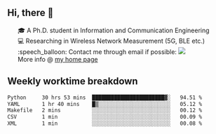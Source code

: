 <h2 > Hi, there 👋 </h3>

<div >
 <ul>
 🎓 A Ph.D. student in Information and Communication Engineering <br>
 💻 Researching in Wireless Network Measurement (5G, BLE etc.)<br>
 :speech_balloon: Contact me through email if possible: <a href="mailto:ethanjia@sjtu.edu.cn"><img src="https://img.shields.io/badge/-ethanjia@sjtu.edu.cn-c14438?style=plastic&logo=Gmail&logoColor=white&link=mailto:mailto:ethanjia@sjtu.edu.cn"></a> <br>
  More info @ <a href="https://haifengjia.github.io">my home page</a>
 </ul>
</div>

<h2 >
Weekly worktime breakdown
</h1>


<!--START_SECTION:waka-->

```txt
Python     30 hrs 53 mins  ███████████████████████▓░   94.51 %
YAML       1 hr 40 mins    █▒░░░░░░░░░░░░░░░░░░░░░░░   05.12 %
Makefile   2 mins          ░░░░░░░░░░░░░░░░░░░░░░░░░   00.12 %
CSV        1 min           ░░░░░░░░░░░░░░░░░░░░░░░░░   00.09 %
XML        1 min           ░░░░░░░░░░░░░░░░░░░░░░░░░   00.08 %
```

<!--END_SECTION:waka-->



